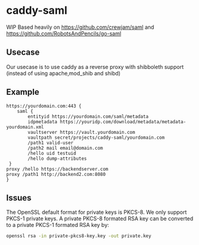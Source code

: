 # caddy-saml

WIP
Based heavily on https://github.com/crewjam/saml and https://github.com/RobotsAndPencils/go-saml

## Usecase
Our usecase is to use caddy as a reverse proxy with shibboleth support (instead of using apache,mod_shib and shibd)

## Example
```
https://yourdomain.com:443 {
    saml {
        entityid https://yourdomain.com/saml/metadata
        idpmetadata https://youridp.com/download/metadata/metadata-yourdomain.xml
        vaultserver https://vault.yourdomain.com
        vaultpath secret/projects/caddy-saml/yourdomain.com
        /path1 valid-user
        /path2 mail email@domain.com
        /hello uid testuid
        /hello dump-attributes
 }
proxy /hello https://backendserver.com
proxy /path1 http://backend2.com:8080
}
```

## Issues
The OpenSSL default format for private keys is PKCS-8. We only support PKCS-1 private keys.
A private PKCS-8 formated RSA key can be converted to a private PKCS-1 formated RSA key by:

```sh
openssl rsa -in private-pkcs8-key.key -out private.key
```  
